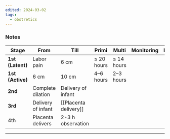 ```yaml
---
edited: 2024-03-02
tags:
  - obstretics
---
```

### Notes

| Stage            | From               | Till                  | Primi      | Multi      | Monitoring | Interventions |
| ---------------- | ------------------ | --------------------- | ---------- | ---------- | ---------- | ------------- |
| **1st (Latent)** | Labor pain         | 6 cm                  | ≤ 20 hours | ≤ 14 hours |            |               |
| **1st (Active)** | 6 cm               | 10 cm                 | 4–6 hours  | 2–3 hours  |            |               |
| **2nd**          | Complete dilation  | Delivery of infant    |            |            |            |               |
| **3rd**          | Delivery of infant | [[Placenta delivery]] |            |            |            |               |
| 4th              | Placenta delivers  | 2-3 h observation     |            |            |            |               |


---
